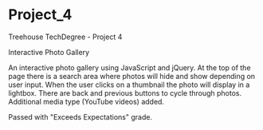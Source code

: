 # Project_4
Treehouse TechDegree - Project 4

Interactive Photo Gallery


An interactive photo gallery using JavaScript and jQuery. At the top of the page there is a search area where photos will hide and show depending on user input. When the user clicks on a thumbnail the photo will display in a lightbox. There are back and previous buttons to cycle through photos. Additional media type (YouTube videos) added.


Passed with "Exceeds Expectations" grade.
